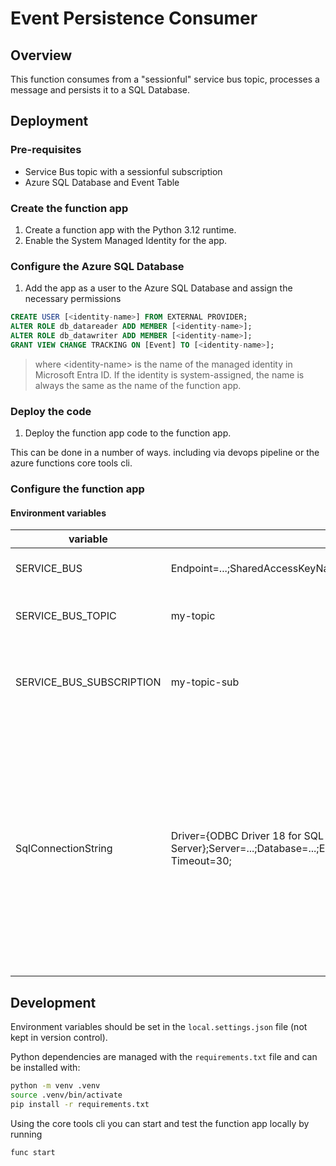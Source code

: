 # Event Persistence Consumer

## Overview

This function consumes from a "sessionful" service bus topic, processes a message and persists it to a SQL Database.

## Deployment

### Pre-requisites

- Service Bus topic with a sessionful subscription
- Azure SQL Database and Event Table

### Create the function app

1. Create a function app with the Python 3.12 runtime.
2. Enable the System Managed Identity for the app.

### Configure the Azure SQL Database

1. Add the app as a user to the Azure SQL Database and assign the necessary permissions

```sql
CREATE USER [<identity-name>] FROM EXTERNAL PROVIDER;
ALTER ROLE db_datareader ADD MEMBER [<identity-name>];
ALTER ROLE db_datawriter ADD MEMBER [<identity-name>];
GRANT VIEW CHANGE TRACKING ON [Event] TO [<identity-name>];
```

> where \<identity-name> is the name of the managed identity in Microsoft Entra ID.
> If the identity is system-assigned, the name is always the same as the name of the
> function app.

### Deploy the code

1. Deploy the function app code to the function app.

This can be done in a number of ways. including via devops pipeline or
the azure functions core tools cli.

### Configure the function app

#### Environment variables

| variable                 | example value                                                                                                               | description                                                                                                                                                                                                                                      |
| ------------------------ | --------------------------------------------------------------------------------------------------------------------------- | ------------------------------------------------------------------------------------------------------------------------------------------------------------------------------------------------------------------------------------------------ |
| SERVICE_BUS              | Endpoint=...;SharedAccessKeyName=...;SharedAccessKey=...                                                                    | service bus connection string                                                                                                                                                                                                                    |
| SERVICE_BUS_TOPIC        | my-topic                                                                                                                    | name of service bus topic to consume from                                                                                                                                                                                                        |
| SERVICE_BUS_SUBSCRIPTION | my-topic-sub                                                                                                                | name of service bus subscription to use (must have sessions enabled)                                                                                                                                                                             |
| SqlConnectionString      | Driver={ODBC Driver 18 for SQL Server};Server=...;Database=...;Encrypt=yes;TrustServerCertificate=no;Connection Timeout=30; | Azure SQL connection string. Driver must be specified and Authentication must not be specified. The function code will automatically acquire a token for the apps system managed identity and use that for authentication to Azure SQL Database. |

## Development

Environment variables should be set in the `local.settings.json` file (not kept in
version control).

Python dependencies are managed with the `requirements.txt` file and can be installed
with:

```bash
python -m venv .venv
source .venv/bin/activate
pip install -r requirements.txt
```

Using the core tools cli you can start and test the function app locally by running

```bash
func start
```
